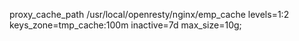 
proxy_cache_path /usr/local/openresty/nginx/emp_cache levels=1:2 keys_zone=tmp_cache:100m inactive=7d max_size=10g;